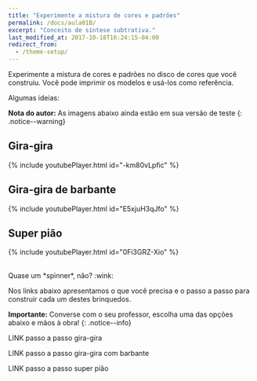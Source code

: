 ```yaml
---
title: "Experimente a mistura de cores e padrões"
permalink: /docs/aula01B/
excerpt: "Conceito de síntese subtrativa."
last_modified_at: 2017-10-18T16:24:15-04:00
redirect_from:
  - /theme-setup/
---
```


Experimente a mistura de cores e padrões no disco de cores que você construiu. Você pode imprimir os modelos e usá-los como referência.

Algumas ideias:

**Nota do autor:** As imagens abaixo ainda estão em sua versão de teste
{: .notice--warning}

## Gira-gira
{% include youtubePlayer.html id="-km80vLpfic" %}

## Gira-gira de barbante
{% include youtubePlayer.html id="E5xjuH3qJfo" %}

## Super pião
{% include youtubePlayer.html id="0Fi3GRZ-Xio" %} 
  
<br>
Quase um *spinner*, não? :wink:

Nos links abaixo apresentamos o que você precisa e o passo a passo para construir cada um destes brinquedos.

**Importante:** Converse com o seu professor, escolha uma das opções abaixo e mãos à obra!
{: .notice--info}

LINK passo a passo gira-gira

LINK passo a passo gira-gira com barbante

LINK passo a passo super pião